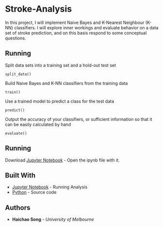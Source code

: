 # Stroke-Analysis

In this project, I will implement Naive Bayes and K-Nearest Neighbour (K-NN) classifiers. I will explore inner workings and evaluate behavior on a data set of stroke prediction, and on this basis respond to some conceptual questions.

## Running

Split data sets into a training set and a hold-out test set

```
split_data()
```

Build Naive Bayes and K-NN classifiers from the training data

```
train()
```

Use a trained model to predict a class for the test data

```
predict()
```

Output the accuracy of your classifiers, or sufficient information so that it can be easily calculated by hand

```
evaluate()
```

## Running
Download [Jupyter Notebook](https://jupyter.org/) - Open the ipynb file with it.

## Built With
* [Jupyter Notebook](https://jupyter.org/) - Running Analysis
* [Python](https://www.python.org/) - Source code

## Authors

* **Haichao Song** - *University of Melbourne*
